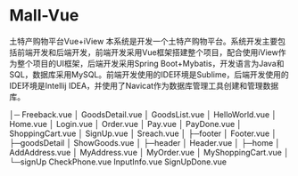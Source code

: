 # Mall-Vue
土特产购物平台Vue+iView
本系统是开发一个土特产购物平台。系统开发主要包括前端开发和后端开发，前端开发采用Vue框架搭建整个项目，配合使用iView作为整个项目的UI框架，后端开发采用Spring Boot+Mybatis，开发语言为Java和SQL，数据库采用MySQL。前端开发使用的IDE环境是Sublime，后端开发使用的IDE环境是Intellij IDEA，并使用了Navicat作为数据库管理工具创建和管理数据库。

│─ Freeback.vue
│  GoodsDetail.vue
│  GoodsList.vue
│  HelloWorld.vue
│  Home.vue
│  Login.vue
│  Order.vue
│  Pay.vue
│  PayDone.vue
│  ShoppingCart.vue
│  SignUp.vue
│  Sreach.vue
│
├─footer
│      Footer.vue
│
├─goodsDetail
│      ShowGoods.vue
│
├─header
│      Header.vue
│
├─home
│      AddAddress.vue
│      MyAddress.vue
│      MyOrder.vue
│      MyShoppingCart.vue
│
└─signUp
        CheckPhone.vue
        InputInfo.vue
        SignUpDone.vue
